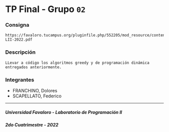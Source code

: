 # TP Final - Grupo `02`
### Consigna
    https://favaloro.tucampus.org/pluginfile.php/552205/mod_resource/content/1/TP-LII-2022.pdf
### Descripción
    LLevar a código los algoritmos greedy y de programación dinámica entregados anteriormente.
### Integrantes
- FRANCHINO, Dolores
- SCAPELLATO, Federico
---
##### Universidad Favaloro - Laboratorio de Programación II
##### 2do Cuatrimestre - 2022

